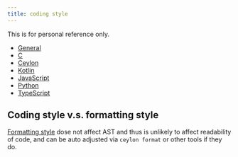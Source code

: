 ```yaml
---
title: coding style
---
```


This is for personal reference only.

- [General](/coding-style/general/)
- [C](/coding-style/c/)
- [Ceylon](/coding-style/ceylon/)
- [Kotlin](/coding-style/kotlin/)
- [JavaScript](/coding-style/javascript/)
- [Python](/coding-style/python/)
- [TypeScript](/coding-style/typescript/)

Coding style v.s. formatting style
----------------------------------

[Formatting style](/coding-style/formatting/) dose not affect AST and thus is unlikely to affect readability
of code, and can be auto adjusted via `ceylon format` or other tools if they
do.

